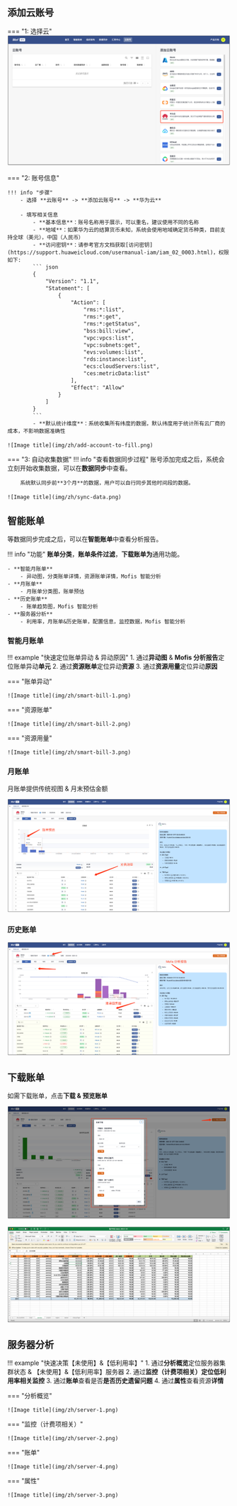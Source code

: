 ## 添加云账号
=== "1: 选择云"
    ![Image title](img/zh/add-account-to-choose.png)

=== "2: 账号信息"

    !!! info "步骤"
        - 选择 **云账号** -> **添加云账号** -> **华为云**

        - 填写相关信息
            - **基本信息**：账号名称用于展示，可以重名，建议使用不同的名称
            - **地域**：如果华为云的结算货币未知，系统会使用地域确定货币种类，目前支持全球（美元），中国（人民币）
            - **访问密钥**：请参考官方文档获取[访问密钥](https://support.huaweicloud.com/usermanual-iam/iam_02_0003.html)，权限如下:
            ``` json
            {
                "Version": "1.1",
                "Statement": [
                    {
                        "Action": [
                            "rms:*:list",
                            "rms:*:get",
                            "rms:*:getStatus",
                            "bss:bill:view",
                            "vpc:vpcs:list",
                            "vpc:subnets:get",
                            "evs:volumes:list",
                            "rds:instance:list",
                            "ecs:cloudServers:list",
                            "ces:metricData:list"
                        ],
                        "Effect": "Allow"
                    }
                ]
            }
            ```
            - **默认统计维度**：系统收集所有纬度的数据，默认纬度用于统计所有云厂商的成本，不影响数据准确性

    ![Image title](img/zh/add-account-to-fill.png)

=== "3: 自动收集数据"
    !!! info "查看数据同步过程"
        账号添加完成之后，系统会立刻开始收集数据，可以在**数据同步**中查看。
    
        系统默认同步前**3个月**的数据，用户可以自行同步其他时间段的数据。
    
    ![Image title](img/zh/sync-data.png)

## 智能账单
等数据同步完成之后，可以在**智能账单**中查看分析报告。

!!! info "功能"
 **账单分类**，**账单条件过滤**，**下载账单为**通用功能。
    
    - **智能月账单**
        - 异动图，分类账单详情，资源账单详情，Mofis 智能分析
    - **月账单**
        - 月账单分类图，账单预估
    - **历史账单**
        - 账单趋势图，Mofis 智能分析
    - **服务器分析**
        - 利用率，月账单&历史账单，配置信息，监控数据，Mofis 智能分析

### 智能月账单
!!! example "快速定位账单异动 & 异动原因"
    1. 通过**异动图** & **Mofis 分析报告**定位账单异动**单元**
    2. 通过**资源账单**定位异动**资源**
    3. 通过**资源用量**定位异动**原因**

=== "账单异动"

    ![Image title](img/zh/smart-bill-1.png)

=== "资源账单"

    ![Image title](img/zh/smart-bill-2.png)

=== "资源用量"

    ![Image title](img/zh/smart-bill-3.png)

### 月账单
月账单提供传统视图 & 月末预估金额

![Image title](img/zh/monthly-bill.png)

### 历史账单
![Image title](img/zh/bill-trend.png)

## 下载账单
如需下载账单，点击**下载 & 预览账单**

![Image title](img/zh/download-bill.png)

![Image title](img/zh/download-bill-excel.png)

## 服务器分析
!!! example "快速决策【未使用】&【低利用率】"
    1. 通过**分析概览**定位服务器集群状态 & 【未使用】&【低利用率】服务器
    2. 通过**监控（计费项相关）**定位低利用率**相关监控**
    3. 通过**账单**查看是否**是否历史遗留问题**
    4. 通过**属性**查看资源**详情**

=== "分析概览"

    ![Image title](img/zh/server-1.png)

=== "监控（计费项相关）"

    ![Image title](img/zh/server-2.png)

=== "账单"

    ![Image title](img/zh/server-4.png)

=== "属性"

    ![Image title](img/zh/server-3.png)


